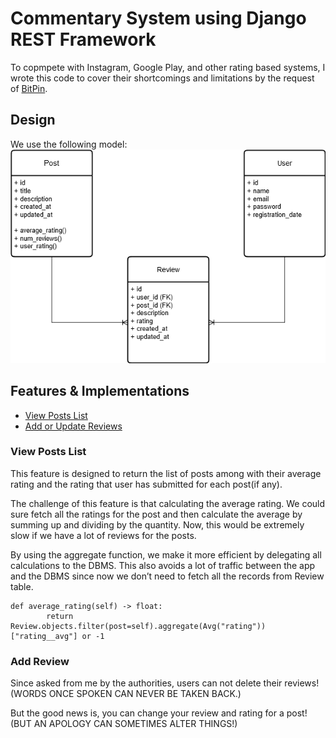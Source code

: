 # Commentary System using Django REST Framework

To copmpete with Instagram, Google Play, and other rating based systems, I wrote this code to cover their shortcomings and limitations by the request of [‌BitPin](https://www.linkedin.com/company/bitpin/).

## Design

We use the following model:
![Entity Model](./Documents/pics/model-entity.png)

## Features & Implementations

- [View Posts List](#view-posts-list)
- [Add or Update Reviews](#add-review)

### View Posts List

This feature is designed to return the list of posts among with their average rating and the rating that user has submitted for each post(if any).

The challenge of this feature is that calculating the average rating. We could sure fetch all the ratings for the post and then calculate the average by summing up and dividing by the quantity. Now, this would be extremely slow if we have a lot of reviews for the posts.

By using the aggregate function, we make it more efficient by delegating all calculations to the DBMS. This also avoids a lot of traffic between the app and the DBMS since now we don’t need to fetch all the records from Review table.

```
def average_rating(self) -> float:
        return Review.objects.filter(post=self).aggregate(Avg("rating"))["rating__avg"] or -1
```

### Add Review

Since asked from me by the authorities, users can not delete their reviews! (WORDS ONCE SPOKEN CAN NEVER BE TAKEN BACK.)

But the good news is, you can change your review and rating for a post! (BUT AN APOLOGY CAN SOMETIMES ALTER THINGS!)
